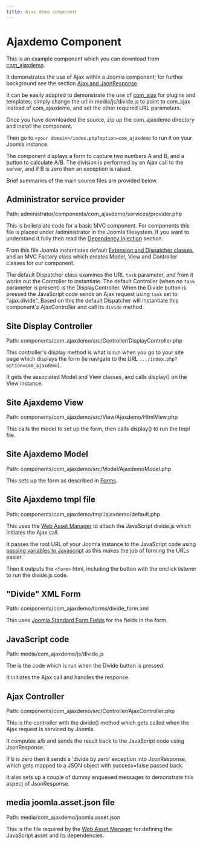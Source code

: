```yaml
---
title: Ajax demo component
---
```


Ajaxdemo Component
==================

This is an example component which you can download from [com_ajaxdemo](https://github.com/joomla/manual-examples/tree/main/component-ajaxdemo).

It demonstrates the use of Ajax within a Joomla component; 
for further background see the section [Ajax and JsonResponse](../../../general-concepts/javascript/ajax.md).

It can be easily adapted to demonstrate the use of [com_ajax](../../../general-concepts/javascript/com-ajax.md) for plugins and templates; 
simply change the url in media/js/divide.js to point to com_ajax instead of com_ajaxdemo, and set the other required URL parameters.

Once you have downloaded the source, zip up the com_ajaxdemo directory and install the component.

Then go to `<your domain>/index.php?option=com_ajaxdemo` to run it on your Joomla instance.

The component displays a form to capture two numbers A and B, and a button to calculate A/B. 
The division is performed by an Ajax call to the server, and if B is zero then an exception is raised.

Brief summaries of the main source files are provided below.

## Administrator service provider

Path: administrator/components/com_ajaxdemo/services/provider.php

This is boilerplate code for a basic MVC component. For components this file is placed under /administrator in the Joomla filesystem.
If you want to understand it fully then read the [Dependency Injection](../../../general-concepts/dependency-injection/index.md) section. 

From this file Joomla instantiates default [Extension and Dispatcher classes](../../../general-concepts/extension-and-dispatcher/index.md), 
and an MVC Factory class which creates Model, View and Controller classes for our component. 

The default Dispatcher class examines the URL `task` parameter, and from it works out the Controller to instantiate. 
The default Controller (when no `task` parameter is present) is the DisplayController.
When the Divide button is pressed the JavaScript code sends an Ajax request using `task` set to "ajax.divide". 
Based on this the default Dispatcher will instantiate this component's AjaxController and call its `divide` method. 

## Site Display Controller

Path: components/com_ajaxdemo/src/Controller/DisplayController.php

This controller's display method is what is run when you go to your site page which displays the form (ie navigate to the URL `.../index.php?option=com_ajaxdemo`).

It gets the associated Model and View classes, and calls display() on the View instance.

## Site Ajaxdemo View

Path: components/com_ajaxdemo/src/View/Ajaxdemo/HtmlView.php

This calls the model to set up the form, then calls display() to run the tmpl file.

## Site Ajaxdemo Model

Path: components/com_ajaxdemo/src/Model/AjaxdemoModel.php

This sets up the form as described in [Forms](../../../general-concepts/forms/index.md).

## Site Ajaxdemo tmpl file

Path: components/com_ajaxdemo/tmpl/ajaxdemo/default.php

This uses the [Web Asset Manager](../../../general-concepts/web-asset-manager.md) to attach the JavaScript divide.js which initiates the Ajax call.

It passes the root URL of your Joomla instance to the JavaScript code using [passing variables to Javascript](../../../general-concepts/javascript/adding-javascript.md#passing-variables-to-javascript)
as this makes the job of forming the URLs easier.

Then it outputs the `<form>` html, including the button with the onclick listener to run the divide.js code.

## "Divide" XML Form 

Path: components/com_ajaxdemo/forms/divide_form.xml

This uses [Joomla Standard Form Fields](../../../general-concepts/forms-fields/standard-fields/index.md) for the fields in the form.

## JavaScript code

Path: media/com_ajaxdemo/js/divide.js

The is the code which is run when the Divide button is pressed. 

It initiates the Ajax call and handles the response.

## Ajax Controller

Path: components/com_ajaxdemo/src/Controller/AjaxController.php

This is the controller with the divide() method which gets called when the Ajax request is serviced by Joomla. 

It computes a/b and sends the result back to the JavaScript code using JsonResponse.

If b is zero then it sends a 'divide by zero' exception into JsonResponse, which gets mapped to a JSON object with success=false passed back. 

It also sets up a couple of dummy enqueued messages to demonstrate this aspect of JsonResponse.

## media joomla.asset.json file

Path: media/com_ajaxdemo/joomla.asset.json

This is the file required by the [Web Asset Manager](../../../general-concepts/web-asset-manager.md) for defining the JavaScript asset and its dependencies. 
